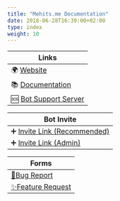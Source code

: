```yaml
---
title: "Mehits.me Documentation"
date: 2018-06-28T16:39:00+02:00
type: index
weight: 10
---
```


Links |
--- |
🌍 [Website](https://mehits.me/) |
📚 [Documentation](https://docs.mehits.me/) |
🆘 [Bot Support Server](https://discord.gg/dWSgwcsv8X) |

Bot Invite |
--- |
➕ [Invite Link (Recommended)](https://discord.com/oauth2/authorize?&client_id=832610442438246400&scope=applications.commands+bot&permissions=279113624822) |
➕ [Invite Link (Admin)](https://discord.com/oauth2/authorize?&client_id=832610442438246400&scope=applications.commands+bot&permissions=8) |

Forms |
--- |
[🐛Bug Report](https://github.com/Mehits-me/Mehits.me/issues/new?assignees=JokeDevil&labels=bug&template=bug_report.yml&title=%5BBUG%5D%3A+) |
[✨Feature Request](https://github.com/Mehits-me/Mehits.me/issues/new?assignees=JokeDevil&labels=enhancement&template=feature_request.yml&title=%5BFEAT%5D%3A+) |